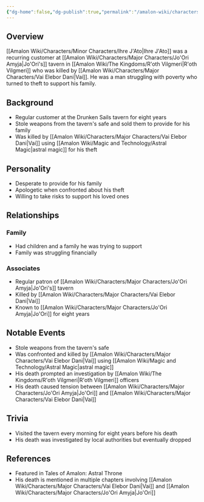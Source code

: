 ```yaml
---
{"dg-home":false,"dg-publish":true,"permalink":"/amalon-wiki/characters/minor-characters/ihre-j-ato/","dgPassFrontmatter":true,"noteIcon":""}
---
```


## Overview
[[Amalon Wiki/Characters/Minor Characters/Ihre J'Ato\|Ihre J'Ato]] was a recurring customer at [[Amalon Wiki/Characters/Major Characters/Jo'Ori Amyja\|Jo'Ori's]] tavern in [[Amalon Wiki/The Kingdoms/R'oth Vilgmeri\|R'oth Vilgmeri]] who was killed by [[Amalon Wiki/Characters/Major Characters/Vai Elebor Dani\|Vai]]. He was a man struggling with poverty who turned to theft to support his family.

## Background
- Regular customer at the Drunken Sails tavern for eight years
- Stole weapons from the tavern's safe and sold them to provide for his family
- Was killed by [[Amalon Wiki/Characters/Major Characters/Vai Elebor Dani\|Vai]] using  [[Amalon Wiki/Magic and Technology/Astral Magic\|astral magic]] for his theft

## Personality
- Desperate to provide for his family
- Apologetic when confronted about his theft
- Willing to take risks to support his loved ones

## Relationships
### Family
- Had children and a family he was trying to support
- Family was struggling financially

### Associates
- Regular patron of [[Amalon Wiki/Characters/Major Characters/Jo'Ori Amyja\|Jo'Ori's]] tavern
- Killed by [[Amalon Wiki/Characters/Major Characters/Vai Elebor Dani\|Vai]]
- Known to [[Amalon Wiki/Characters/Major Characters/Jo'Ori Amyja\|Jo'Ori]] for eight years

## Notable Events
- Stole weapons from the tavern's safe
- Was confronted and killed by [[Amalon Wiki/Characters/Major Characters/Vai Elebor Dani\|Vai]] using  [[Amalon Wiki/Magic and Technology/Astral Magic\|astral magic]]
- His death prompted an investigation by [[Amalon Wiki/The Kingdoms/R'oth Vilgmeri\|R'oth Vilgmeri]] officers
- His death caused tension between [[Amalon Wiki/Characters/Major Characters/Jo'Ori Amyja\|Jo'Ori]] and [[Amalon Wiki/Characters/Major Characters/Vai Elebor Dani\|Vai]]

## Trivia
- Visited the tavern every morning for eight years before his death
- His death was investigated by local authorities but eventually dropped

## References
- Featured in Tales of Amalon: Astral Throne
- His death is mentioned in multiple chapters involving [[Amalon Wiki/Characters/Major Characters/Vai Elebor Dani\|Vai]] and [[Amalon Wiki/Characters/Major Characters/Jo'Ori Amyja\|Jo'Ori]]